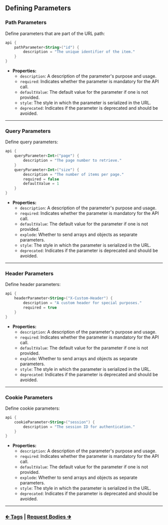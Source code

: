 ## Defining Parameters

### Path Parameters

Define parameters that are part of the URL path:

```kotlin
api {
    pathParameter<String>("id") {
        description = "The unique identifier of the item."
    }
}
```

- **Properties:**
    - `description`: A description of the parameter's purpose and usage.
    - `required`: Indicates whether the parameter is mandatory for the API call.
    - `defaultValue`: The default value for the parameter if one is not provided.
    - `style`: The style in which the parameter is serialized in the URL.
    - `deprecated`: Indicates if the parameter is deprecated and should be avoided.

---

### Query Parameters

Define query parameters:

```kotlin
api {
    queryParameter<Int>("page") {
        description = "The page number to retrieve."
    }
    queryParameter<Int>("size") {
        description = "The number of items per page."
        required = false
        defaultValue = 1
    }
}
```

- **Properties:**
    - `description`: A description of the parameter's purpose and usage.
    - `required`: Indicates whether the parameter is mandatory for the API call.
    - `defaultValue`: The default value for the parameter if one is not provided.
    - `explode`: Whether to send arrays and objects as separate parameters.
    - `style`: The style in which the parameter is serialized in the URL.
    - `deprecated`: Indicates if the parameter is deprecated and should be avoided.

---

### Header Parameters

Define header parameters:

```kotlin
api {
    headerParameter<String>("X-Custom-Header") {
        description = "A custom header for special purposes."
        required = true
    }
}
```

- **Properties:**
    - `description`: A description of the parameter's purpose and usage.
    - `required`: Indicates whether the parameter is mandatory for the API call.
    - `defaultValue`: The default value for the parameter if one is not provided.
    - `explode`: Whether to send arrays and objects as separate parameters.
    - `style`: The style in which the parameter is serialized in the URL.
    - `deprecated`: Indicates if the parameter is deprecated and should be avoided.

---

### Cookie Parameters

Define cookie parameters:

```kotlin
api {
    cookieParameter<String>("session") {
        description = "The session ID for authentication."
    }
}
```

- **Properties:**
    - `description`: A description of the parameter's purpose and usage.
    - `required`: Indicates whether the parameter is mandatory for the API call.
    - `defaultValue`: The default value for the parameter if one is not provided.
    - `explode`: Whether to send arrays and objects as separate parameters.
    - `style`: The style in which the parameter is serialized in the URL.
    - `deprecated`: Indicates if the parameter is deprecated and should be avoided.

---

### [🡰 Tags](05.api-usage-tags.md) | [Request Bodies 🡲](07.api-usage-request-body.md)

